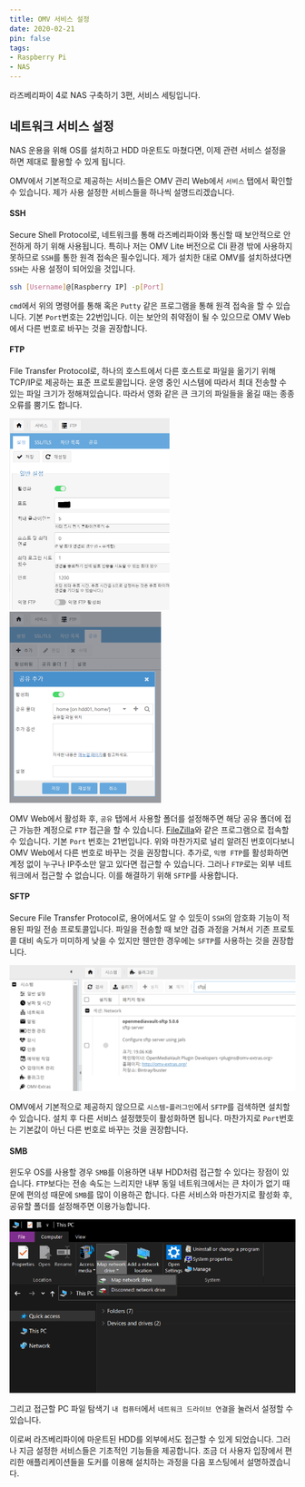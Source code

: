 ```yaml
---
title: OMV 서비스 설정
date: 2020-02-21
pin: false
tags:
- Raspberry Pi
- NAS
---
```


라즈베리파이 4로 NAS 구축하기 3편, 서비스 세팅입니다.



## 네트워크 서비스 설정

NAS 운용을 위해 OS를 설치하고 HDD 마운트도 마쳤다면, 이제 관련 서비스 설정을 하면 제대로 활용할 수 있게 됩니다.

OMV에서 기본적으로 제공하는 서비스들은 OMV 관리 Web에서 `서비스` 탭에서 확인할 수 있습니다. 제가 사용 설정한 서비스들을 하나씩 설명드리겠습니다.

#### SSH

Secure Shell Protocol로, 네트워크를 통해 라즈베리파이와 통신할 때 보안적으로 안전하게 하기 위해 사용됩니다. 특히나 저는 OMV Lite 버전으로 Cli 환경 밖에 사용하지 못하므로 `SSH`를 통한 원격 접속은 필수입니다. 제가 설치한 대로 OMV를 설치하셨다면 `SSH`는 사용 설정이 되어있을 것입니다.

```bash
ssh [Username]@[Raspberry IP] -p[Port]
```

`cmd`에서 위의 명령어를 통해 혹은 `Putty` 같은 프로그램을 통해 원격 접속을 할 수 있습니다.  기본 `Port`번호는 22번입니다. 이는 보안의 취약점이 될 수 있으므로 OMV Web에서 다른 번호로 바꾸는 것을 권장합니다.

#### FTP

File Transfer Protocol로, 하나의 호스트에서 다른 호스트로 파일을 옮기기 위해 TCP/IP로 제공하는 표준 프로토콜입니다.  운영 중인 시스템에 따라서 최대 전송할 수 있는 파일 크기가 정해져있습니다. 따라서 영화 같은 큰 크기의 파일들을 옮길 때는 종종 오류를 뿜기도 합니다.

<img src="./images/ftp_setting.png" style="zoom: 50%;" /> <img src="./images/ftp_share.png" style="zoom: 50%;" />

OMV Web에서 활성화 후, `공유` 탭에서 사용할 폴더를 설정해주면 해당 공유 폴더에 접근 가능한 계정으로 `FTP` 접근을 할 수 있습니다. [FileZilla](https://filezilla.softonic.kr/)와 같은 프로그램으로 접속할 수 있습니다. 기본 `Port` 번호는 21번입니다. 위와 마찬가지로 널리 알려진 번호이다보니 OMV Web에서 다른 번호로 바꾸는 것을 권장합니다. 추가로, `익명 FTP`를 활성화하면 계정 없이 누구나 IP주소만 알고 있다면 접근할 수 있습니다. 그러나 `FTP`로는 외부 네트워크에서 접근할 수 없습니다. 이를 해결하기 위해 `SFTP`를 사용합니다.

#### SFTP

Secure File Transfer Protocol로, 용어에서도 알 수 있듯이 `SSH`의 암호화 기능이 적용된 파일 전송 프로토콜입니다. 파일을 전송할 때 보안 검증 과정을 거쳐서 기존 프로토콜 대비 속도가 미미하게 낮을 수 있지만 웬만한 경우에는 `SFTP`를 사용하는 것을 권장합니다.

<img src="./images/plugin_sftp.png" style="zoom:67%;" />

OMV에서 기본적으로 제공하지 않으므로 `시스템`-`플러그인`에서 `SFTP`를 검색하면 설치할 수 있습니다. 설치 후 다른 서비스 설정했듯이 활성화하면 됩니다. 마찬가지로 `Port`번호는 기본값이 아닌 다른 번호로 바꾸는 것을 권장합니다.

#### SMB

윈도우 OS를 사용할 경우 `SMB`를 이용하면 내부 HDD처럼 접근할 수 있다는 장점이 있습니다. `FTP`보다는 전송 속도는 느리지만 내부 동일 네트워크에서는 큰 차이가 없기 때문에 편의성 때문에 `SMB`를 많이 이용하곤 합니다. 다른 서비스와 마찬가지로 활성화 후, 공유할 폴더를 설정해주면 이용가능합니다.

<img src="./images/network_drive.png" style="zoom: 80%;" />

그리고 접근할 PC 파일 탐색기 `내 컴퓨터`에서 `네트워크 드라이브 연결`을 눌러서 설정할 수 있습니다.



이로써 라즈베리파이에 마운트된 HDD를 외부에서도 접근할 수 있게 되었습니다. 그러나 지금 설정한 서비스들은 기초적인 기능들을 제공합니다. 조금 더 사용자 입장에서 편리한 애플리케이션들을 도커를 이용해 설치하는 과정을 다음 포스팅에서 설명하겠습니다.













































